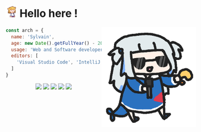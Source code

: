 <h1><img src="./assets/neko.gif" width="30"> Hello here !</h1>
<img src="./assets/ezgif-4-d4eb94c25f.gif" width="250" align="right">

```js
const arch = {
  name: 'Sylvain',
  age: new Date().getFullYear() - 2001,
  usage: 'Web and Software developer',
  editors: [
    'Visual Studio Code', 'IntelliJ IDEA'
  ]
}
```

<div align="center">
  <a target="_blank" href="https://github.com/retouching"><img src="https://img.shields.io/github/followers/retouching?color=white&label=Follow&logo=github&style=flat-square"></a>
  <a target="_blank" href="https://twitter.com/0x394"><img src="https://img.shields.io/twitter/follow/0x394?color=%231DA1F2&label=Follow&logo=twitter&style=flat-square"></a>
  <a target="_blank" href="https://anilist.co/user/arch/"><img src="https://img.shields.io/badge/Follow-11161d?style=flat-square&logo=anilist&logoColor=white"></a>
  <a target="_blank" href="mailto:sylvain.lefeuvre0@gmail.com"><img src="https://img.shields.io/badge/Email me-EA4335?style=flat-square&logo=gmail&logoColor=white"></a>
  
  <a target="_blank" href="https://open.spotify.com/playlist/6CFSf6qSaWMxdQEcao0Lou?si=36e377b7d98142da">
    <img src="https://spotify-github-profile.vercel.app/api/view?uid=emam77f8njo59bukjawv1iohf&cover_image=true&theme=natemoo-re&bar_color=53b14f&bar_color_cover=true">
  </a>
</div>

